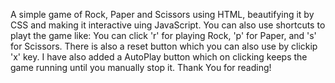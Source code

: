 A simple game of Rock, Paper and Scissors using HTML, beautifying it by CSS and making it interactive uing JavaScript. 
You can also use shortcuts to playt the game like:
You can click 'r' for playing Rock,
'p' for Paper,
and 's' for Scissors.
There is also a reset button which you can also use by clickip 'x' key.
I have also added a AutoPlay button which on clicking keeps the game running until you manually stop it.
Thank You for reading!
